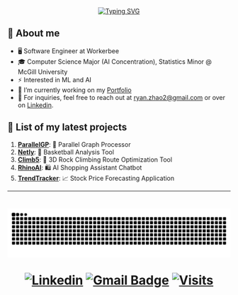 <div align="center">
<a href="https://git.io/typing-svg"><img src="https://readme-typing-svg.herokuapp.com?font=Fira+Code&size=25&pause=1000&color=b3feff&center=true&vCenter=true&width=435&lines=Hello!+%F0%9F%91%8B+I'm+Ryan;Welcome+to+my+Github+page!" alt="Typing SVG" /></a>
</div>

## :book: About me
- 🖥 Software Engineer at Workerbee
- 🎓 Computer Science Major (AI Concentration), Statistics Minor @ McGill University
- ⚡ Interested in ML and AI
- 🔭 I’m currently working on my [Portfolio](https://github.com/ryanzhao2/Portfolio)
- 💬 For inquiries, feel free to reach out at ryan.zhao2@gmail.com or over on <a href="https://www.linkedin.com/in/ryanzhao2/">Linkedin</a>.</p>

## 📜 List of my latest projects

1. **[ParallelGP](https://github.com/ryanzhao2/ParallelGP)**:        🔢 Parallel Graph Processor
2. **[Netly](https://github.com/ryanzhao2/Netly)**:        🏀 Basketball Analysis Tool
3. **[Climb5](https://github.com/ryanzhao2/Climb-5)**:        🧗 3D Rock Climbing Route Optimization Tool
4. **[RhinoAI](https://github.com/ryanzhao2/Rhino-AI)**:              🛍️ AI Shopping Assistant Chatbot
5. **[TrendTracker](https://github.com/ryanzhao2/TrendTracker)**:          📈 Stock Price Forecasting Application

<hr>
<h1 align="center">
<img alt="snake eating my contributions" src="https://raw.githubusercontent.com/ryanzhao2/ryanzhao2/output/github-contribution-grid-snake.svg" />

[![Linkedin](https://img.shields.io/badge/linked-in-369?style=flat-square&logo=linkedin&logoColor=white&color=blue)](https://www.linkedin.com/in/ryanzhao2)
[![Gmail Badge](https://img.shields.io/badge/-ryan.zhao2@gmail.com-c14438?style=flat-square&logo=Gmail&logoColor=white&color=blue&link=mailto:ryan.zhao2@gmail.com)](mailto:ryan.zhao2@gmail.com)
[![Visits](https://komarev.com/ghpvc/?username=ryanzhao2&logo=GitHub&label=github%20visits&color=336699&logoColor=white&style=flat-square)](https://github.com/ryanzhao2)
</div>

###
